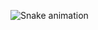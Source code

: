  ![Snake animation](https://github.com/tielefernandes/tielefernandes/blob/output/github-contribution-grid-snake.svg)
